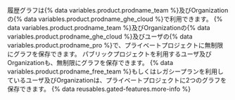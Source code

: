 履歴グラフは{% data variables.product.prodname_team %}及びOrganizationの{% data variables.product.prodname_ghe_cloud %}で利用できます。 {% data variables.product.prodname_team %}及びOrganizationの{% data variables.product.prodname_ghe_cloud %}及びユーザの{% data variables.product.prodname_pro %}で、プライベートプロジェクトに無制限にグラフを保存できます。 パブリックプロジェクトを利用するユーザ及びOrganizationも、無制限にグラフを保存できます。 {% data variables.product.prodname_free_team %}もしくはレガシープランを利用しているユーザ及びOrganizationは、プライベートプロジェクトに2つのグラフを保存できます。  {% data reusables.gated-features.more-info %}